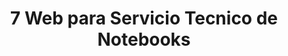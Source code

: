 ---
pubDate: 2022-07-01
title: '7 Web para Servicio Tecnico de Notebooks'
description: 'Sitio Web para Servicio Tecnico de Notebooks'
urls: 
    pagina: ''
    codigo: ''
image:
    url: '/img/fotos_proyectos/dentista.webp'
    alt: 'Imagen de Pagina Web de Imset Servicio Tecnico'
---